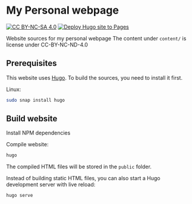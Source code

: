# My Personal webpage
[![CC BY-NC-SA 4.0][cc-by-nc-sa-shield]][cc-by-nc-sa]
[![Deploy Hugo site to Pages](https://github.com/Hugo-Leung/hugo-leung.github.io/actions/workflows/hugo.yml/badge.svg)](https://github.com/Hugo-Leung/hugo-leung.github.io/actions/workflows/hugo.yml)

Website sources for my personal webpage
The content under `content/` is license under CC-BY-NC-ND-4.0

## Prerequisites

This website uses [Hugo](https://gohugo.io/). To build the sources, you need to install it first.

Linux:
```bash
sudo snap install hugo
```


## Build website

Install NPM dependencies

Compile website:
```bash
hugo
```

The compiled HTML files will be stored in the `public` folder.

Instead of building static HTML files, you can also start a Hugo development server with live reload:
```bash
hugo serve
```


[cc-by-nc-sa]: http://creativecommons.org/licenses/by-nc-sa/4.0/
[cc-by-nc-sa-image]: https://licensebuttons.net/l/by-nc-sa/4.0/88x31.png
[cc-by-nc-sa-shield]: https://img.shields.io/badge/License-CC%20BY--NC--SA%204.0-lightgrey.svg
